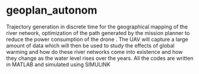 # geoplan_autonom
Trajectory generation in discrete time for the geographical mapping of the river network, optimization of the path generated by the mission planner to reduce the power consumption of the drone . The UAV will capture a large amount of data which will then be used to study the effects of global warming and how do these river networks come into existence and how they change as the water level rises over the years. All the codes are written in MATLAB and simulated using SIMULINK
